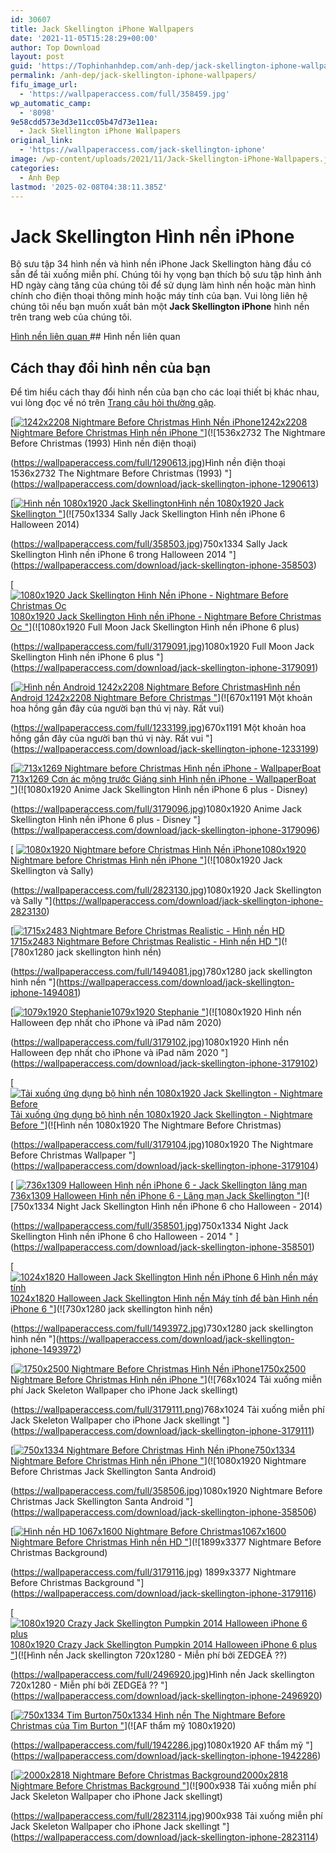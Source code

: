 ```yaml
---
id: 30607
title: Jack Skellington iPhone Wallpapers
date: '2021-11-05T15:28:29+00:00'
author: Top Download
layout: post
guid: 'https://Tophinhanhdep.com/anh-dep/jack-skellington-iphone-wallpapers/'
permalink: /anh-dep/jack-skellington-iphone-wallpapers/
fifu_image_url:
  - 'https://wallpaperaccess.com/full/358459.jpg'
wp_automatic_camp:
  - '8098'
9e58cdd573e3d3e11cc05b47d73e11ea:
  - Jack Skellington iPhone Wallpapers
original_link:
  - 'https://wallpaperaccess.com/jack-skellington-iphone'
image: /wp-content/uploads/2021/11/Jack-Skellington-iPhone-Wallpapers.jpg
categories:
  - Ảnh Đẹp
lastmod: '2025-02-08T04:38:11.385Z'
---
```

# Jack Skellington Hình nền iPhone

Bộ sưu tập 34 hình nền và hình nền iPhone Jack Skellington hàng đầu có sẵn để tải xuống miễn phí. Chúng tôi hy vọng bạn thích bộ sưu tập hình ảnh HD ngày càng tăng của chúng tôi để sử dụng làm hình nền hoặc màn hình chính cho điện thoại thông minh hoặc máy tính của bạn. Vui lòng liên hệ chúng tôi nếu bạn muốn xuất bản một **Jack Skellington iPhone** hình nền trên trang web của chúng tôi.

[Hình nền liên quan ](#related) ## Hình nền liên quan

## Cách thay đổi hình nền của bạn

Để tìm hiểu cách thay đổi hình nền của bạn cho các loại thiết bị khác nhau, vui lòng đọc về nó trên [Trang câu hỏi thường gặp](https://tophinhanhdep.com/faq/).

  
[[![1242x2208 Nightmare Before Christmas Hình Nền iPhone](https://wallpaperaccess.com/full/358459.jpg)1242x2208 Nightmare Before Christmas Hình nền iPhone "](https://wallpaperaccess.com/download/jack-skellington-iphone-358459)](![1536x2732 The Nightmare Before Christmas (1993) Hình nền điện thoại)

(https://wallpaperaccess.com/full/1290613.jpg)Hình nền điện thoại 1536x2732 The Nightmare Before Christmas (1993) "](https://wallpaperaccess.com/download/jack-skellington-iphone-1290613)

[[![Hình nền 1080x1920 Jack Skellington](https://wallpaperaccess.com/full/1493925.jpg)Hình nền 1080x1920 Jack Skellington "](https://wallpaperaccess.com/download/jack-skellington-iphone-1493925)](![750x1334 Sally Jack Skellington Hình nền iPhone 6 Halloween 2014)

(https://wallpaperaccess.com/full/358503.jpg)750x1334 Sally Jack Skellington Hình nền iPhone 6 trong Halloween 2014 "](https://wallpaperaccess.com/download/jack-skellington-iphone-358503)

[[![1080x1920 Jack Skellington Hình Nền iPhone - Nightmare Before Christmas Oc](https://wallpaperaccess.com/full/3179090.jpg)1080x1920 Jack Skellington Hình nền iPhone - Nightmare Before Christmas Oc "](https://wallpaperaccess.com/download/jack-skellington-iphone-3179090)](![1080x1920 Full Moon Jack Skellington Hình nền iPhone 6 plus)

(https://wallpaperaccess.com/full/3179091.jpg)1080x1920 Full Moon Jack Skellington Hình nền iPhone 6 plus "](https://wallpaperaccess.com/download/jack-skellington-iphone-3179091)

[[![Hình nền Android 1242x2208 Nightmare Before Christmas](https://wallpaperaccess.com/full/3179092.png)Hình nền Android 1242x2208 Nightmare Before Christmas "](https://wallpaperaccess.com/download/jack-skellington-iphone-3179092)](![670x1191 Một khoản hoa hồng gần đây của người bạn thú vị này.  Rất vui)

(https://wallpaperaccess.com/full/1233199.jpg)670x1191 Một khoản hoa hồng gần đây của người bạn thú vị này. Rất vui "](https://wallpaperaccess.com/download/jack-skellington-iphone-1233199)

[[![713x1269 Nightmare before Christmas Hình nền iPhone - WallpaperBoat](https://wallpaperaccess.com/full/3179095.jpg)713x1269 Cơn ác mộng trước Giáng sinh Hình nền iPhone - WallpaperBoat "](https://wallpaperaccess.com/download/jack-skellington-iphone-3179095)](![1080x1920 Anime Jack Skellington Hình nền iPhone 6 plus - Disney)

(https://wallpaperaccess.com/full/3179096.jpg)1080x1920 Anime Jack Skellington Hình nền iPhone 6 plus - Disney "](https://wallpaperaccess.com/download/jack-skellington-iphone-3179096)

[ [![1080x1920 Nightmare before Christmas Hình Nền iPhone](https://wallpaperaccess.com/full/3179097.jpg)1080x1920 Nightmare before Christmas Hình nền iPhone "](https://wallpaperaccess.com/download/jack-skellington-iphone-3179097)](![1080x1920 Jack Skellington và Sally)

(https://wallpaperaccess.com/full/2823130.jpg)1080x1920 Jack Skellington và Sally "](https://wallpaperaccess.com/download/jack-skellington-iphone-2823130)

[[![1715x2483 Nightmare Before Christmas Realistic - Hình nền HD](https://wallpaperaccess.com/full/3179099.jpg)1715x2483 Nightmare Before Christmas Realistic - Hình nền HD "](https://wallpaperaccess.com/download/jack-skellington-iphone-3179099)](![780x1280 jack skellington hình nền)

(https://wallpaperaccess.com/full/1494081.jpg)780x1280 jack skellington hình nền "](https://wallpaperaccess.com/download/jack-skellington-iphone-1494081)

[[![1079x1920 Stephanie](https://wallpaperaccess.com/full/3179101.jpg)1079x1920 Stephanie "](https://wallpaperaccess.com/download/jack-skellington-iphone-3179101)](![1080x1920 Hình nền Halloween đẹp nhất cho iPhone và iPad năm 2020)

(https://wallpaperaccess.com/full/3179102.jpg)1080x1920 Hình nền Halloween đẹp nhất cho iPhone và iPad năm 2020 "](https://wallpaperaccess.com/download/jack-skellington-iphone-3179102)

[[![Tải xuống ứng dụng bộ hình nền 1080x1920 Jack Skellington - Nightmare Before](https://wallpaperaccess.com/full/3179103.jpg)Tải xuống ứng dụng bộ hình nền 1080x1920 Jack Skellington - Nightmare Before "](https://wallpaperaccess.com/download/jack-skellington-iphone-3179103)](![Hình nền 1080x1920 The Nightmare Before Christmas)

(https://wallpaperaccess.com/full/3179104.jpg)1080x1920 The Nightmare Before Christmas Wallpaper "](https://wallpaperaccess.com/download/jack-skellington-iphone-3179104)

[ [![736x1309 Halloween Hình nền iPhone 6 - Jack Skellington lãng mạn](https://wallpaperaccess.com/full/3179105.jpg)736x1309 Halloween Hình nền iPhone 6 - Lãng mạn Jack Skellington "](https://wallpaperaccess.com/download/jack-skellington-iphone-3179105)](![750x1334 Night Jack Skellington Hình nền iPhone 6 cho Halloween - 2014)

(https://wallpaperaccess.com/full/358501.jpg)750x1334 Night Jack Skellington Hình nền iPhone 6 cho Halloween - 2014 " ](https://wallpaperaccess.com/download/jack-skellington-iphone-358501)

[[![1024x1820 Halloween Jack Skellington Hình nền iPhone 6 Hình nền máy tính](https://wallpaperaccess.com/full/1480286.jpg)1024x1820 Halloween Jack Skellington Hình nền Máy tính để bàn Hình nền iPhone 6 "](https://wallpaperaccess.com/download/jack-skellington-iphone-1480286)](![730x1280 jack skellington hình nền)

(https://wallpaperaccess.com/full/1493972.jpg)730x1280 jack skellington hình nền "](https://wallpaperaccess.com/download/jack-skellington-iphone-1493972)

[[![1750x2500 Nightmare Before Christmas Hình Nền iPhone](https://wallpaperaccess.com/full/3179110.jpg)1750x2500 Nightmare Before Christmas Hình nền iPhone "](https://wallpaperaccess.com/download/jack-skellington-iphone-3179110)](![768x1024 Tải xuống miễn phí Jack Skeleton Wallpaper cho iPhone Jack skellingt)

(https://wallpaperaccess.com/full/3179111.png)768x1024 Tải xuống miễn phí Jack Skeleton Wallpaper cho iPhone Jack skellingt "](https://wallpaperaccess.com/download/jack-skellington-iphone-3179111)

[[![750x1334 Nightmare Before Christmas Hình Nền iPhone](https://wallpaperaccess.com/full/3179113.jpg)750x1334 Nightmare Before Christmas Hình nền iPhone "](https://wallpaperaccess.com/download/jack-skellington-iphone-3179113)](![1080x1920 Nightmare Before Christmas Jack Skellington Santa Android)

(https://wallpaperaccess.com/full/358506.jpg)1080x1920 Nightmare Before Christmas Jack Skellington Santa Android "](https://wallpaperaccess.com/download/jack-skellington-iphone-358506)

[[![Hình nền HD 1067x1600 Nightmare Before Christmas](https://wallpaperaccess.com/full/3179115.jpg)1067x1600 Nightmare Before Christmas Hình nền HD "](https://wallpaperaccess.com/download/jack-skellington-iphone-3179115)](![1899x3377 Nightmare Before Christmas Background)

(https://wallpaperaccess.com/full/3179116.jpg) 1899x3377 Nightmare Before Christmas Background "](https://wallpaperaccess.com/download/jack-skellington-iphone-3179116)

[[![1080x1920 Crazy Jack Skellington Pumpkin 2014 Halloween iPhone 6 plus](https://wallpaperaccess.com/full/3179117.jpg)1080x1920 Crazy Jack Skellington Pumpkin 2014 Halloween iPhone 6 plus "](https://wallpaperaccess.com/download/jack-skellington-iphone-3179117)](![Hình nền Jack skellington 720x1280 - Miễn phí bởi ZEDGEÃ ??)

(https://wallpaperaccess.com/full/2496920.jpg)Hình nền Jack skellington 720x1280 - Miễn phí bởi ZEDGEâ ?? "](https://wallpaperaccess.com/download/jack-skellington-iphone-2496920)

[[![750x1334 Tim Burton](https://wallpaperaccess.com/full/2178498.jpg)750x1334 Hình nền The Nightmare Before Christmas của Tim Burton "](https://wallpaperaccess.com/download/jack-skellington-iphone-2178498)](![AF thẩm mỹ 1080x1920)

(https://wallpaperaccess.com/full/1942286.jpg)1080x1920 AF thẩm mỹ "](https://wallpaperaccess.com/download/jack-skellington-iphone-1942286)

[[![2000x2818 Nightmare Before Christmas Background](https://wallpaperaccess.com/full/3179127.jpg)2000x2818 Nightmare Before Christmas Background "](https://wallpaperaccess.com/download/jack-skellington-iphone-3179127)](![900x938 Tải xuống miễn phí Jack Skeleton Wallpaper cho iPhone Jack skellingt)

(https://wallpaperaccess.com/full/2823114.jpg)900x938 Tải xuống miễn phí Jack Skeleton Wallpaper cho iPhone Jack skellingt "](https://wallpaperaccess.com/download/jack-skellington-iphone-2823114)
